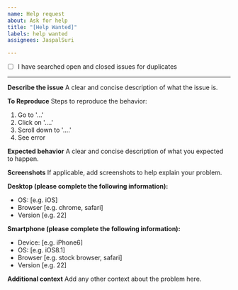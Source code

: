 ```yaml
---
name: Help request
about: Ask for help
title: "[Help Wanted]"
labels: help wanted
assignees: JaspalSuri

---
```


- [ ] I have searched open and closed issues for duplicates
<!--
  You can search all issues here:
    https://github.com/standardnotes/forum/issues?utf8=%E2%9C%93&q=is%3Aissue
  Replace [ ] with [X] once you've searched
-->

---

**Describe the issue**
A clear and concise description of what the issue is.

**To Reproduce**
Steps to reproduce the behavior:
1. Go to '...'
2. Click on '....'
3. Scroll down to '....'
4. See error

**Expected behavior**
A clear and concise description of what you expected to happen.

**Screenshots**
If applicable, add screenshots to help explain your problem.

**Desktop (please complete the following information):**
 - OS: [e.g. iOS]
 - Browser [e.g. chrome, safari]
 - Version [e.g. 22]

**Smartphone (please complete the following information):**
 - Device: [e.g. iPhone6]
 - OS: [e.g. iOS8.1]
 - Browser [e.g. stock browser, safari]
 - Version [e.g. 22]

**Additional context**
Add any other context about the problem here.
